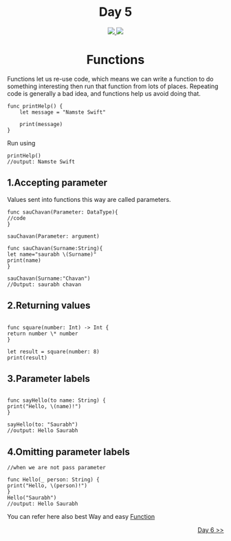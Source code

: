 <div align='center'>
    <h1>Day 5</h1> 
    <a class="header-badge" target="_blank" href="https://www.linkedin.com/in/saurabhmchavan/">
          <img src="https://img.shields.io/badge/style--5eba00.svg?label=LinkedIn&logo=linkedin&style=social">
    </a>   
    <a class="header-badge" target="_blank" href="https://twitter.com/100rabhcsmc">
          <img src="https://img.shields.io/badge/style--5eba00.svg?label=twitter&logo=twitter&style=social">
    </a>
 </div>

<div align='center'>
    <h1> Functions</h1> 
</div>

Functions let us re-use code, which means we can write a function to do something interesting then run that function from lots of places.
Repeating code is generally a bad idea, and functions help us avoid doing that.

```
func printHelp() {
    let message = "Namste Swift"

    print(message)
}
```

Run using

```
printHelp()
//output: Namste Swift

```

## 1.Accepting parameter

Values sent into functions this way are called parameters.

```
func sauChavan(Parameter: DataType){
//code
}

sauChavan(Parameter: argument)
```

```
func sauChavan(Surname:String){
let name="saurabh \(Surname)"
print(name)
}

sauChavan(Surname:"Chavan")
//Output: saurabh chavan

```

## 2.Returning values

```

func square(number: Int) -> Int {
return number \* number
}

let result = square(number: 8)
print(result)

```

## 3.Parameter labels

```

func sayHello(to name: String) {
print("Hello, \(name)!")
}

sayHello(to: "Saurabh")
//output: Hello Saurabh

```

## 4.Omitting parameter labels

```
//when we are not pass parameter

func Hello(_ person: String) {
print("Hello, \(person)!")
}
Hello("Saurabh")
//output: Hello Saurabh

```

You can refer here also best Way and easy <a  href="https://www.programiz.com/swift-programming/functions">Function </a>

<div align="right">
    <a href="https://github.com/100rabhcsmc/100DaysOfSwift/tree/main/Day6">
          Day 6 >>
    </a>
 </div>
